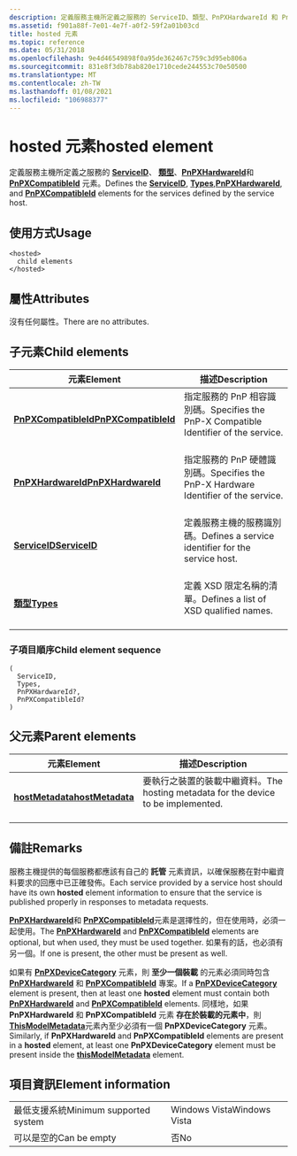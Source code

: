 ```yaml
---
description: 定義服務主機所定義之服務的 ServiceID、類型、PnPXHardwareId 和 PnPXCompatibleId 元素。
ms.assetid: f901a88f-7e01-4e7f-a0f2-59f2a01b03cd
title: hosted 元素
ms.topic: reference
ms.date: 05/31/2018
ms.openlocfilehash: 9e4d46549898f0a95de362467c759c3d95eb806a
ms.sourcegitcommit: 831e8f3db78ab820e1710cede244553c70e50500
ms.translationtype: MT
ms.contentlocale: zh-TW
ms.lasthandoff: 01/08/2021
ms.locfileid: "106988377"
---
```

# <a name="hosted-element"></a><span data-ttu-id="0fb94-103">hosted 元素</span><span class="sxs-lookup"><span data-stu-id="0fb94-103">hosted element</span></span>

<span data-ttu-id="0fb94-104">定義服務主機所定義之服務的 [**ServiceID**](serviceid.md)、 [**類型**](types.md)、[**PnPXHardwareId**](pnpxhardwareid.md)和 [**PnPXCompatibleId**](pnpxcompatibleid.md) 元素。</span><span class="sxs-lookup"><span data-stu-id="0fb94-104">Defines the [**ServiceID**](serviceid.md), [**Types**](types.md),[**PnPXHardwareId**](pnpxhardwareid.md), and [**PnPXCompatibleId**](pnpxcompatibleid.md) elements for the services defined by the service host.</span></span>

## <a name="usage"></a><span data-ttu-id="0fb94-105">使用方式</span><span class="sxs-lookup"><span data-stu-id="0fb94-105">Usage</span></span>

``` syntax
<hosted>
  child elements
</hosted>
```

## <a name="attributes"></a><span data-ttu-id="0fb94-106">屬性</span><span class="sxs-lookup"><span data-stu-id="0fb94-106">Attributes</span></span>

<span data-ttu-id="0fb94-107">沒有任何屬性。</span><span class="sxs-lookup"><span data-stu-id="0fb94-107">There are no attributes.</span></span>

## <a name="child-elements"></a><span data-ttu-id="0fb94-108">子元素</span><span class="sxs-lookup"><span data-stu-id="0fb94-108">Child elements</span></span>



| <span data-ttu-id="0fb94-109">元素</span><span class="sxs-lookup"><span data-stu-id="0fb94-109">Element</span></span>                                                 | <span data-ttu-id="0fb94-110">描述</span><span class="sxs-lookup"><span data-stu-id="0fb94-110">Description</span></span>                                                                      |
|---------------------------------------------------------|----------------------------------------------------------------------------------|
| [<span data-ttu-id="0fb94-111">**PnPXCompatibleId**</span><span class="sxs-lookup"><span data-stu-id="0fb94-111">**PnPXCompatibleId**</span></span>](pnpxcompatibleid.md)<br/> | <span data-ttu-id="0fb94-112">指定服務的 PnP 相容識別碼。</span><span class="sxs-lookup"><span data-stu-id="0fb94-112">Specifies the PnP-X Compatible Identifier of the service.</span></span><br/> <br/> |
| [<span data-ttu-id="0fb94-113">**PnPXHardwareId**</span><span class="sxs-lookup"><span data-stu-id="0fb94-113">**PnPXHardwareId**</span></span>](pnpxhardwareid.md)<br/>     | <span data-ttu-id="0fb94-114">指定服務的 PnP 硬體識別碼。</span><span class="sxs-lookup"><span data-stu-id="0fb94-114">Specifies the PnP-X Hardware Identifier of the service.</span></span><br/> <br/>   |
| [<span data-ttu-id="0fb94-115">**ServiceID**</span><span class="sxs-lookup"><span data-stu-id="0fb94-115">**ServiceID**</span></span>](serviceid.md)<br/>               | <span data-ttu-id="0fb94-116">定義服務主機的服務識別碼。</span><span class="sxs-lookup"><span data-stu-id="0fb94-116">Defines a service identifier for the service host.</span></span><br/> <br/>        |
| [<span data-ttu-id="0fb94-117">**類型**</span><span class="sxs-lookup"><span data-stu-id="0fb94-117">**Types**</span></span>](types.md)<br/>                       | <span data-ttu-id="0fb94-118">定義 XSD 限定名稱的清單。</span><span class="sxs-lookup"><span data-stu-id="0fb94-118">Defines a list of XSD qualified names.</span></span><br/> <br/>                    |



### <a name="child-element-sequence"></a><span data-ttu-id="0fb94-119">子項目順序</span><span class="sxs-lookup"><span data-stu-id="0fb94-119">Child element sequence</span></span>

``` syntax
(
  ServiceID, 
  Types, 
  PnPXHardwareId?, 
  PnPXCompatibleId?
)
```

## <a name="parent-elements"></a><span data-ttu-id="0fb94-120">父元素</span><span class="sxs-lookup"><span data-stu-id="0fb94-120">Parent elements</span></span>



| <span data-ttu-id="0fb94-121">元素</span><span class="sxs-lookup"><span data-stu-id="0fb94-121">Element</span></span>                                         | <span data-ttu-id="0fb94-122">描述</span><span class="sxs-lookup"><span data-stu-id="0fb94-122">Description</span></span>                                                                   |
|-------------------------------------------------|-------------------------------------------------------------------------------|
| [<span data-ttu-id="0fb94-123">**hostMetadata**</span><span class="sxs-lookup"><span data-stu-id="0fb94-123">**hostMetadata**</span></span>](hostmetadata.md)<br/> | <span data-ttu-id="0fb94-124">要執行之裝置的裝載中繼資料。</span><span class="sxs-lookup"><span data-stu-id="0fb94-124">The hosting metadata for the device to be implemented.</span></span><br/> <br/> |



## <a name="remarks"></a><span data-ttu-id="0fb94-125">備註</span><span class="sxs-lookup"><span data-stu-id="0fb94-125">Remarks</span></span>

<span data-ttu-id="0fb94-126">服務主機提供的每個服務都應該有自己的 **託管** 元素資訊，以確保服務在對中繼資料要求的回應中已正確發佈。</span><span class="sxs-lookup"><span data-stu-id="0fb94-126">Each service provided by a service host should have its own **hosted** element information to ensure that the service is published properly in responses to metadata requests.</span></span>

<span data-ttu-id="0fb94-127">[**PnPXHardwareId**](pnpxhardwareid.md)和 [**PnPXCompatibleId**](pnpxcompatibleid.md)元素是選擇性的，但在使用時，必須一起使用。</span><span class="sxs-lookup"><span data-stu-id="0fb94-127">The [**PnPXHardwareId**](pnpxhardwareid.md) and [**PnPXCompatibleId**](pnpxcompatibleid.md) elements are optional, but when used, they must be used together.</span></span> <span data-ttu-id="0fb94-128">如果有的話，也必須有另一個。</span><span class="sxs-lookup"><span data-stu-id="0fb94-128">If one is present, the other must be present as well.</span></span>

<span data-ttu-id="0fb94-129">如果有 [**PnPXDeviceCategory**](pnpxdevicecategory.md) 元素，則 **至少一個裝載** 的元素必須同時包含 [**PnPXHardwareId**](pnpxhardwareid.md) 和 [**PnPXCompatibleId**](pnpxcompatibleid.md) 專案。</span><span class="sxs-lookup"><span data-stu-id="0fb94-129">If a [**PnPXDeviceCategory**](pnpxdevicecategory.md) element is present, then at least one **hosted** element must contain both [**PnPXHardwareId**](pnpxhardwareid.md) and [**PnPXCompatibleId**](pnpxcompatibleid.md) elements.</span></span> <span data-ttu-id="0fb94-130">同樣地，如果 **PnPXHardwareId** 和 **PnPXCompatibleId** 元素 **存在於裝載的元素中**，則 [**ThisModelMetadata**](thismodelmetadata.md)元素內至少必須有一個 **PnPXDeviceCategory** 元素。</span><span class="sxs-lookup"><span data-stu-id="0fb94-130">Similarly, if **PnPXHardwareId** and **PnPXCompatibleId** elements are present in a **hosted** element, at least one **PnPXDeviceCategory** element must be present inside the [**thisModelMetadata**](thismodelmetadata.md) element.</span></span>

## <a name="element-information"></a><span data-ttu-id="0fb94-131">項目資訊</span><span class="sxs-lookup"><span data-stu-id="0fb94-131">Element information</span></span>



|                                     |               |
|-------------------------------------|---------------|
| <span data-ttu-id="0fb94-132">最低支援系統</span><span class="sxs-lookup"><span data-stu-id="0fb94-132">Minimum supported system</span></span><br/> | <span data-ttu-id="0fb94-133">Windows Vista</span><span class="sxs-lookup"><span data-stu-id="0fb94-133">Windows Vista</span></span> |
| <span data-ttu-id="0fb94-134">可以是空的</span><span class="sxs-lookup"><span data-stu-id="0fb94-134">Can be empty</span></span>                        | <span data-ttu-id="0fb94-135">否</span><span class="sxs-lookup"><span data-stu-id="0fb94-135">No</span></span>            |



 

 




